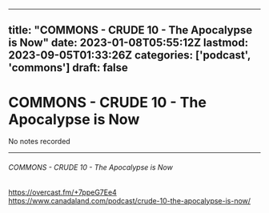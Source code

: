 
---
title: "COMMONS - CRUDE 10 - The Apocalypse is Now"
date: 2023-01-08T05:55:12Z
lastmod: 2023-09-05T01:33:26Z
categories: ['podcast', 'commons']
draft: false
---


# COMMONS - CRUDE 10 - The Apocalypse is Now

No notes recorded

- - -
###### COMMONS - CRUDE 10 - The Apocalypse is Now

https://overcast.fm/+7ppeG7Ee4  
https://www.canadaland.com/podcast/crude-10-the-apocalypse-is-now/

<!-- #public #podcast #commons -->

<!-- {BearID:C6964D98-68D8-4EF3-928C-2A1F53071340-28016-00002D980F13F6EC} -->
